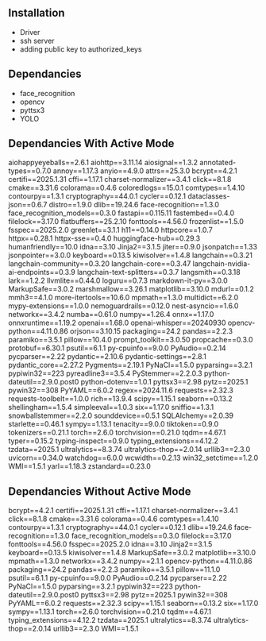 ## Installation
- Driver
- ssh server
- adding public key to authorized_keys

## Dependancies
- face_recognition
- opencv
- pyttsx3
- YOLO

## Dependancies With Active Mode
aiohappyeyeballs==2.6.1
aiohttp==3.11.14
aiosignal==1.3.2
annotated-types==0.7.0
annoy==1.17.3
anyio==4.9.0
attrs==25.3.0
bcrypt==4.2.1
certifi==2025.1.31
cffi==1.17.1
charset-normalizer==3.4.1
click==8.1.8
cmake==3.31.6
colorama==0.4.6
coloredlogs==15.0.1
comtypes==1.4.10
contourpy==1.3.1
cryptography==44.0.1
cycler==0.12.1
dataclasses-json==0.6.7
distro==1.9.0
dlib==19.24.6
face-recognition==1.3.0
face_recognition_models==0.3.0
fastapi==0.115.11
fastembed==0.4.0
filelock==3.17.0
flatbuffers==25.2.10
fonttools==4.56.0
frozenlist==1.5.0
fsspec==2025.2.0
greenlet==3.1.1
h11==0.14.0
httpcore==1.0.7
httpx==0.28.1
httpx-sse==0.4.0
huggingface-hub==0.29.3
humanfriendly==10.0
idna==3.10
Jinja2==3.1.5
jiter==0.9.0
jsonpatch==1.33
jsonpointer==3.0.0
keyboard==0.13.5
kiwisolver==1.4.8
langchain==0.3.21
langchain-community==0.3.20
langchain-core==0.3.47
langchain-nvidia-ai-endpoints==0.3.9
langchain-text-splitters==0.3.7
langsmith==0.3.18
lark==1.2.2
llvmlite==0.44.0
loguru==0.7.3
markdown-it-py==3.0.0
MarkupSafe==3.0.2
marshmallow==3.26.1
matplotlib==3.10.0
mdurl==0.1.2
mmh3==4.1.0
more-itertools==10.6.0
mpmath==1.3.0
multidict==6.2.0
mypy-extensions==1.0.0
nemoguardrails==0.12.0
nest-asyncio==1.6.0
networkx==3.4.2
numba==0.61.0
numpy==1.26.4
onnx==1.17.0
onnxruntime==1.19.2
openai==1.68.0
openai-whisper==20240930
opencv-python==4.11.0.86
orjson==3.10.15
packaging==24.2
pandas==2.2.3
paramiko==3.5.1
pillow==10.4.0
prompt_toolkit==3.0.50
propcache==0.3.0
protobuf==6.30.1
psutil==6.1.1
py-cpuinfo==9.0.0
PyAudio==0.2.14
pycparser==2.22
pydantic==2.10.6
pydantic-settings==2.8.1
pydantic_core==2.27.2
Pygments==2.19.1
PyNaCl==1.5.0
pyparsing==3.2.1
pypiwin32==223
pyreadline3==3.5.4
PyStemmer==2.2.0.3
python-dateutil==2.9.0.post0
python-dotenv==1.0.1
pyttsx3==2.98
pytz==2025.1
pywin32==308
PyYAML==6.0.2
regex==2024.11.6
requests==2.32.3
requests-toolbelt==1.0.0
rich==13.9.4
scipy==1.15.1
seaborn==0.13.2
shellingham==1.5.4
simpleeval==1.0.3
six==1.17.0
sniffio==1.3.1
snowballstemmer==2.2.0
sounddevice==0.5.1
SQLAlchemy==2.0.39
starlette==0.46.1
sympy==1.13.1
tenacity==9.0.0
tiktoken==0.9.0
tokenizers==0.21.1
torch==2.6.0
torchvision==0.21.0
tqdm==4.67.1
typer==0.15.2
typing-inspect==0.9.0
typing_extensions==4.12.2
tzdata==2025.1
ultralytics==8.3.74
ultralytics-thop==2.0.14
urllib3==2.3.0
uvicorn==0.34.0
watchdog==6.0.0
wcwidth==0.2.13
win32_setctime==1.2.0
WMI==1.5.1
yarl==1.18.3
zstandard==0.23.0


## Dependancies Without Active Mode
bcrypt==4.2.1
certifi==2025.1.31
cffi==1.17.1
charset-normalizer==3.4.1
click==8.1.8
cmake==3.31.6
colorama==0.4.6
comtypes==1.4.10
contourpy==1.3.1
cryptography==44.0.1
cycler==0.12.1
dlib==19.24.6
face-recognition==1.3.0
face_recognition_models==0.3.0
filelock==3.17.0
fonttools==4.56.0
fsspec==2025.2.0
idna==3.10
Jinja2==3.1.5
keyboard==0.13.5
kiwisolver==1.4.8
MarkupSafe==3.0.2
matplotlib==3.10.0
mpmath==1.3.0
networkx==3.4.2
numpy==2.1.1
opencv-python==4.11.0.86
packaging==24.2
pandas==2.2.3
paramiko==3.5.1
pillow==11.1.0
psutil==6.1.1
py-cpuinfo==9.0.0
PyAudio==0.2.14
pycparser==2.22
PyNaCl==1.5.0
pyparsing==3.2.1
pypiwin32==223
python-dateutil==2.9.0.post0
pyttsx3==2.98
pytz==2025.1
pywin32==308
PyYAML==6.0.2
requests==2.32.3
scipy==1.15.1
seaborn==0.13.2
six==1.17.0
sympy==1.13.1
torch==2.6.0
torchvision==0.21.0
tqdm==4.67.1
typing_extensions==4.12.2
tzdata==2025.1
ultralytics==8.3.74
ultralytics-thop==2.0.14
urllib3==2.3.0
WMI==1.5.1

